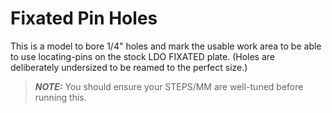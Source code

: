 # Fixated Pin Holes
This is a model to bore 1/4" holes and mark the usable work area to be able to use locating-pins on the stock LDO FIXATED plate. (Holes are deliberately undersized to be reamed to the perfect size.)

> **_NOTE:_** You should ensure your STEPS/MM are well-tuned before running this.
